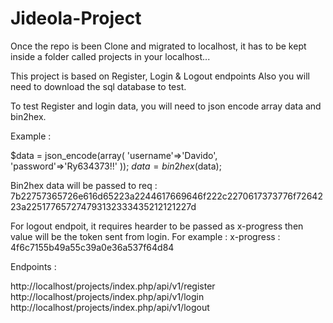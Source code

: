 # Jideola-Project

Once the repo is been Clone and migrated to localhost, it has to be kept inside a folder called projects in your localhost...

This project is based on Register, Login & Logout endpoints
Also you will need to download the sql database to test.

To test Register and login data, you will need to json encode array data and bin2hex.

Example : 

$data = json_encode(array(
    'username'=>'Davido',
    'password'=>'Ry634373!!'
));
$data = bin2hex($data);


Bin2hex data will be passed to req : 7b22757365726e616d65223a2244617669646f222c2270617373776f7264223a225177657274793132333435212121227d

For logout endpoit, it requires hearder to be passed as x-progress then value will be the token sent from login.
For example : x-progress : 4f6c7155b49a55c39a0e36a537f64d84



Endpoints : 

http://localhost/projects/index.php/api/v1/register <br/>
http://localhost/projects/index.php/api/v1/login <br/>
http://localhost/projects/index.php/api/v1/logout
